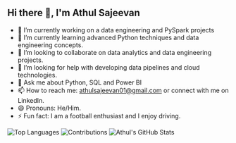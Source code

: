 ## Hi there 👋, I'm Athul Sajeevan

- 🔭 I’m currently working on a data engineering and PySpark projects
- 🌱 I’m currently learning advanced Python techniques and data engineering concepts.
- 👯 I’m looking to collaborate on data analytics and data engineering projects.
- 🤔 I’m looking for help with developing data pipelines and cloud technologies.
- 💬 Ask me about Python, SQL and Power BI
- 📫 How to reach me: athulsajeevan01@gmail.com or connect with me on LinkedIn.
- 😄 Pronouns: He/Him.
- ⚡ Fun fact: I am a football enthusiast and I enjoy driving.
<!--
**athulsajeevan01/athulsajeevan01** is a ✨ _special_ ✨ repository because its `README.md` (this file) appears on your GitHub profile.

Here are some ideas to get you started:

- 🔭 I’m currently working on a data engineering and PySpark projects
- 🌱 I’m currently learning advanced Python techniques and data engineering concepts.
- 👯 I’m looking to collaborate on data analytics and data engineerinh projects.
- 🤔 I’m looking for help with developing data pipelines and cloud technologies.
- 💬 Ask me about python, SQL and Power BI
- 📫 How to reach me: athulsajeevan01@gmail.com or connect with me on LinkedIn.
- 😄 Pronouns: He/Him.
- ⚡ Fun fact: I am a football enthusiast and I enjoy driving.
-->
![Top Languages](https://github-readme-stats.vercel.app/api/top-langs/?username=athulsajeevan01)
![Contributions](https://github-readme-streak-stats.herokuapp.com/?user=athulsajeevan01)
![Athul's GitHub Stats](https://github-readme-stats.vercel.app/api?username=athulsajeevan01&show_icons=true)
